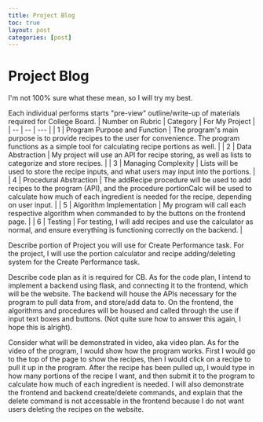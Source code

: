 ```yaml
---
title: Project Blog
toc: true
layout: post
categories: [post]
---
```

#  Project Blog
I'm not 100% sure what these mean, so I will try my best. 

Each individual performs starts "pre-view" outline/write-up of materials required for College Board. 
| Number on Rubric | Category | For My Project | 
| -- | -- | --- |
| 1 | Program Purpose and Function | The program's main purpose is to provide recipes to the user for convenience. The program functions as a simple tool for calculating recipe portions as well. |
| 2 | Data Abstraction | My project will use an API for recipe storing, as well as lists to categorize and store recipes. |
| 3 | Managing Complexity | Lists will be used to store the recipe inputs, and what users may input into the portions. |
| 4 | Procedural Abstraction | The addRecipe procedure will be used to add recipes to the program (API), and the procedure portionCalc will be used to calculate how much of each ingredient is needed for the recipe, depending on user input. |
| 5 | Algorithm Implementation | My program will call each respective algorithm when commanded to by the buttons on the frontend page. |
| 6 | Testing | For testing, I will add recipes and use the calculator as normal, and ensure everything is functioning correctly on the backend. |

Describe portion of Project you will use for Create Performance task.
For the project, I will use the portion calculator and recipe adding/deleting system for the Create Performance task.

Describe code plan as it is required for CB.
As for the code plan, I intend to implement a backend using flask, and connecting it to the frontend, which will be the website. The backend will house the APIs necessary for the program to pull data from, and store/add data to. On the frontend, the algorithms and procedures will be housed and called through the use if input text boxes and buttons. (Not quite sure how to answer this again, I hope this is alright).

Consider what will be demonstrated in video, aka video plan.
As for the video of the program, I would show how the program works. First I would go to the top of the page to show the recipes, then I would click on a recipe to pull it up in the program. After the recipe has been pulled up, I would type in how many portions of the recipe I want, and then submit it to the program to calculate how much of each ingredient is needed. I will also demonstrate the frontend and backend create/delete commands, and explain that the delete command is not accessable in the frontend because I do not want users deleting the recipes on the website.